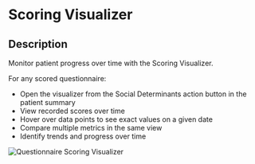 # Scoring Visualizer

## Description

Monitor patient progress over time with the Scoring Visualizer.

For any scored questionnaire:
- Open the visualizer from the Social Determinants action button in the patient summary
- View recorded scores over time
- Hover over data points to see exact values on a given date
- Compare multiple metrics in the same view
- Identify trends and progress over time

![Questionnaire Scoring Visualizer](https://images.prismic.io/canvas-website/aCJs8ydWJ-7kR-Ye_gad2_trend.png?auto=format,compress)
